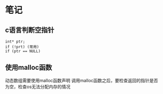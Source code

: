 # 笔记

## c语言判断空指针

```
int* ptr;
if (!prt) (常用)
if (ptr == NULL)

```

## 使用malloc函数

动态数组需要使用malloc函数声明
调用malloc函数之后，要检查返回的指针是否为空，检查os无法分配内存的情况
